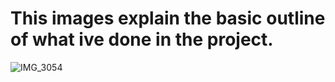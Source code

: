 # This images explain the basic outline of what ive done in the project.
![IMG_3054](https://github.com/user-attachments/assets/0a4e9d38-f90f-4dc6-9d73-eaa5c5d4cba1)

